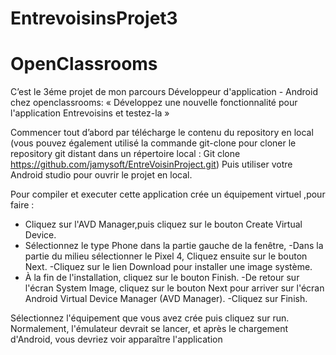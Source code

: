 # EntrevoisinsProjet3
# OpenClassrooms

C’est le 3éme projet de mon parcours Développeur d'application - Android chez openclassrooms: 
« Développez une nouvelle fonctionnalité pour l'application Entrevoisins et testez-la » 

Commencer tout d’abord par télécharge le contenu du repository en local (vous pouvez également utilisé la commande git-clone pour cloner 
le repository git distant dans un répertoire local : Git clone https://github.com/jamysoft/EntreVoisinProject.git)
Puis utiliser votre Android studio pour ouvrir le projet en local.

Pour compiler et executer cette application crée un équipement virtuel ,pour faire :
- Cliquez sur l'AVD Manager,puis cliquez sur le bouton Create Virtual Device. 
- Sélectionnez le type  Phone dans la partie gauche de la fenêtre,
-Dans la partie du milieu  sélectionner le Pixel 4, Cliquez ensuite sur le bouton Next.
-Cliquez sur le lien Download pour installer une image système.
- À la fin de l'installation, cliquez sur le bouton Finish.
-De retour sur l'écran System Image, cliquez sur le bouton Next pour arriver sur l'écran Android Virtual Device Manager (AVD Manager). 
-Cliquez sur Finish.

Sélectionnez l'équipement que vous avez crée puis cliquez sur run. 
Normalement, l'émulateur devrait se lancer, et après le chargement d'Android, vous devriez voir apparaître l'application
